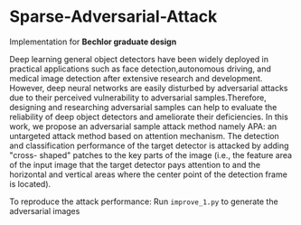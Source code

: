 # Sparse-Adversarial-Attack
Implementation for **Bechlor graduate design**

Deep learning general object detectors have been widely deployed in practical applications such as face detection,autonomous driving, and medical image detection after extensive research and development. However, deep neural networks are easily disturbed by adversarial attacks due to their perceived vulnerability to adversarial samples.Therefore, designing and researching adversarial samples can help to evaluate the reliability of deep object detectors and ameliorate their deficiencies.
In this work, we propose an adversarial sample attack method namely APA: an untargeted attack method based on attention mechanism. The detection and classification performance of the target detector is attacked by adding "cross-
shaped" patches to the key parts of the image (i.e., the feature area of the input image that the target detector pays attention to and the horizontal and vertical areas where the center point of the detection frame is located).

To reproduce the attack performance:
   Run ```improve_1.py``` to generate the adversarial images
